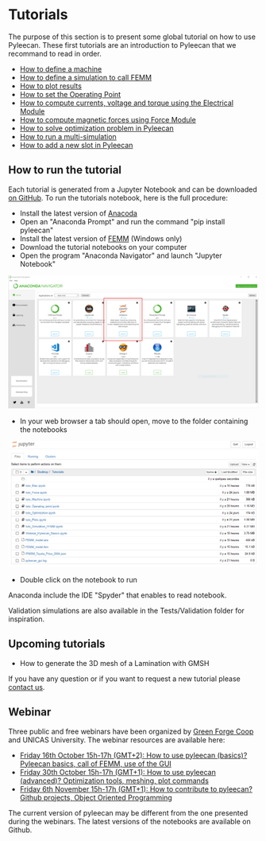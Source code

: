 Tutorials
=========

The purpose of this section is to present some global tutorial on how to
use Pyleecan. These first tutorials are an introduction to Pyleecan that
we recommand to read in order.

* [How to define a machine](tuto_Machine.md)
* [How to define a simulation to call FEMM](tuto_Simulation_FEMM.md) 
* [How to plot results](tuto_Plots.md)
* [How to set the Operating Point](tuto_Operating_point.md)
* [How to compute currents, voltage and torque using the Electrical Module](tuto_Elec.md)
* [How to compute magnetic forces using Force Module](tuto_Force.md)
* [How to solve optimization problem in Pyleecan](tuto_Optimization.md) 
* [How to run a multi-simulation](tuto_multisimulation.md)
* [How to add a new slot in Pyleecan](tuto.add.slot.md)

How to run the tutorial
-----------------------

Each tutorial is generated from a Jupyter Notebook and can be downloaded
[on GitHub](https://github.com/Eomys/pyleecan/tree/master/Tutorials). To
run the tutorials notebook, here is the full procedure:

- Install the latest version of [Anacoda](https://www.anaconda.com/products/individual)
- Open an "Anaconda Prompt" and run the command "pip install pyleecan"
- Install the latest version of [FEMM](http://www.femm.info/wiki/Download) (Windows only)
- Download the tutorial notebooks on your computer
- Open the program "Anaconda Navigator" and launch "Jupyter Notebook"
  
![]( _static/Anaconda-navigator.PNG)

- In your web browser a tab should open, move to the folder containing the notebooks
  
![](_static/jupyter-browser.PNG)

- Double click on the notebook to run

Anaconda include the IDE "Spyder" that enables to read notebook.

Validation simulations are also available in the Tests/Validation folder
for inspiration.

Upcoming tutorials
------------------

-   How to generate the 3D mesh of a Lamination with GMSH

If you have any question or if you want to request a new tutorial please
[contact us](contact.html).

Webinar
-------

Three public and free webinars have been organized by [Green Forge Coop](https://www.linkedin.com/company/greenforgecoop/about/) and UNICAS University. The webinar resources are available here:

-   [Friday 16th October 15h-17h (GMT+2): How to use pyleecan (basics)? Pyleecan basics, call of FEMM, use of the GUI](webinar_1.md)
-   [Friday 30th October 15h-17h (GMT+1): How to use pyleecan (advanced)? Optimization tools, meshing, plot commands](webinar_2.md)
-   [Friday 6th November 15h-17h (GMT+1): How to contribute to pyleecan? Github projects, Object Oriented Programming](webinar_3.md)

The current version of pyleecan may be different from the one presented during the webinars. The latest versions of the notebooks are available on Github.

